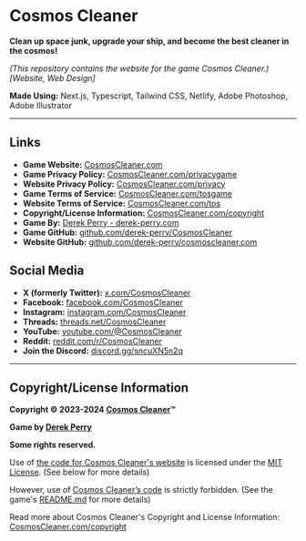 # Cosmos Cleaner
**Clean up space junk, upgrade your ship, and become the best cleaner in the cosmos!**

_(This repository contains the website for the game Cosmos Cleaner.)_
_[Website, Web Design]_

**Made Using:** Next.js, Typescript, Tailwind CSS, Netlify, Adobe Photoshop, Adobe Illustrator

---

## Links
- **Game Website:** [CosmosCleaner.com](https://CosmosCleaner.com "Visit the game website for Cosmos Cleaner at CosmosCleaner.com")
- **Game Privacy Policy:** [CosmosCleaner.com/privacygame](https://CosmosCleaner.com/privacygame "Visit the privacy policy for Cosmos Cleaner at CosmosCleaner.com/privacygame")
- **Website Privacy Policy:** [CosmosCleaner.com/privacy](https://CosmosCleaner.com/privacy "Visit the privacy policy for Cosmos Cleaner's Website at CosmosCleaner.com/privacy")
- **Game Terms of Service:** [CosmosCleaner.com/tosgame](https://CosmosCleaner.com/tosgame "Visit the terms of service for Cosmos Cleaner at CosmosCleaner.com/tosgame")
- **Website Terms of Service:** [CosmosCleaner.com/tos](https://CosmosCleaner.com/tos "Visit the terms of service for Cosmos Cleaner's Website at CosmosCleaner.com/tos")
- **Copyright/License Information:** [CosmosCleaner.com/copyright](https://CosmosCleaner.com/copyright "View the copyright/license information for Cosmos Cleaner at CosmosCleaner.com/copyright")
- **Game By:** [Derek Perry - derek-perry.com](https://derek-perry.com "Go to Derek Perry, the developer of Cosmos Cleaner, at derek-perry.com")
- **Game GitHub:** [github.com/derek-perry/CosmosCleaner](https://github.com/derek-perry/CosmosCleaner "Visit the GitHub for Cosmos Cleaner at github.com/derek-perry/CosmosCleaner")
- **Website GitHub:** [github.com/derek-perry/cosmoscleaner.com](https://github.com/derek-perry/cosmoscleaner.com "Visit the GitHub for Cosmos Cleaner's Website at github.com/derek-perry/cosmoscleaner.com")

## Social Media
- **X (formerly Twitter):** [x.com/CosmosCleaner](https://x.com/CosmosCleaner "Visit the X (formerly Twitter) for Cosmos Cleaner at twitter.com/CosmosCleaner")
- **Facebook:** [facebook.com/CosmosCleaner](https://facebook.com/CosmosCleaner "Visit the Facebook for Cosmos Cleaner at facebook.com/CosmosCleaner")
- **Instagram:** [instagram.com/CosmosCleaner](https://instagram.com/CosmosCleaner "Visit the Instagram for Cosmos Cleaner at instagram.com/CosmosCleaner")
- **Threads:** [threads.net/CosmosCleaner](https://threads.net/@CosmosCleaner "Visit the Threads for Cosmos Cleaner at threads.net/CosmosCleaner")
- **YouTube:** [youtube.com/@CosmosCleaner](https://youtube.com/@CosmosCleaner "Visit the YouTube for Cosmos Cleaner at youtube.com/@CosmosCleaner")
- **Reddit:** [reddit.com/r/CosmosCleaner](https://reddit.com/r/CosmosCleaner "Visit the Reddit for Cosmos Cleaner at reddit.com/r/CosmosCleaner")
- **Join the Discord:** [discord.gg/sncuXN5n2q](https://discord.gg/sncuXN5n2q "Join the Cosmos Cleaner Discord at discord.gg/sncuXN5n2q")

---

## Copyright/License Information
**Copyright © 2023-2024 [Cosmos Cleaner](https://CosmosCleaner.com "Visit the game website for Cosmos Cleaner at CosmosCleaner.com")™**

**Game by [Derek Perry](https://derek-perry.com "Go to Derek Perry, the developer of Cosmos Cleaner, at derek-perry.com")**

**Some rights reserved.**

Use of [the code for Cosmos Cleaner's website](https://github.com/derek-perry/cosmoscleaner.com "Visit the GitHub for Cosmos Cleaner's Website at github.com/derek-perry/cosmoscleaner.com") is licensed under the [MIT License](https://mit.edu/~amini/LICENSE.md "View the Official MIT License at mit.edu/~amini/LICENSE.md"). (See below for more details)

However, use of [Cosmos Cleaner’s code](https://github.com/derek-perry/CosmosCleaner "View Cosmos Cleaner by Derek Perry on GitHub") is strictly forbidden. (See the game's [README.md](https://github.com/derek-perry/CosmosCleaner#readme "Visit the README.md file in the GitHub repo for Cosmos Cleaner at github.com/derek-perry/CosmosCleaner#readme") for more details)

Read more about Cosmos Cleaner's Copyright and License Information: [CosmosCleaner.com/copyright](https://CosmosCleaner.com/copyright "View the copyright information for Cosmos Cleaner at CosmosCleaner.com/copyright")